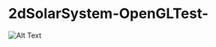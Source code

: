 # 2dSolarSystem-OpenGLTest-
![Alt Text](https://media.giphy.com/media/3ohs4hwRLu3Vta7Yze/giphy.gif)
